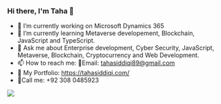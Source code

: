 ### Hi there, I'm Taha 👋

- 🔭 I’m currently working on Microsoft Dynamics 365
- 🌱 I’m currently learning Metaverse developement, Blockchain, JavaScript and TypeScript. 
- 💬 Ask me about Enterprise development, Cyber Security, JavaScript, Metaverse, Blockchain, Cryptocurrency and Web Development.
- 📫 How to reach me: 📧Email: tahasiddiqi89@gmail.com
- 🌟 My Portfolio: https://tahasiddiqi.com/
- 🤙Call me: +92 308 0485923

![](https://hit.yhype.me/github/profile?user_id=55384542)


<!--
**MrrTahoo/Mrrtahoo** is a ✨ _special_ ✨ repository because its `README.md` (this file) appears on your GitHub profile.

Here are some ideas to get you started:


-->
